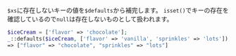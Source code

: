 `$xs`に存在しないキーの値を`$defaults`から補完します。
`isset()`でキーの存在を確認しているので`null`は存在しないものとして扱われます。

```php
$iceCream = ['flavor' => 'chocolate'];
_::defaults($iceCream, ['flavor' => 'vanilla', 'sprinkles' => 'lots']);
=> ["flavor" => "chocolate", "sprinkles" => "lots"]
```
